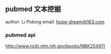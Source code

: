 ## pubmed 文本挖掘
author: Li Pidong
email: hope-dream@163.com

### pubmed api
http://www.ncbi.nlm.nih.gov/books/NBK25497/
